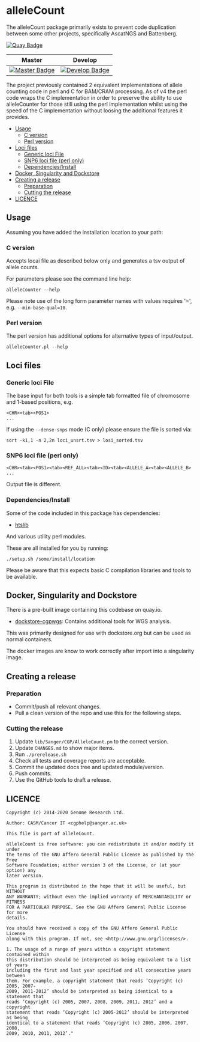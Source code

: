 # alleleCount

The alleleCount package primarily exists to prevent code duplication between some other projects,
specifically AscatNGS and Battenberg.

[![Quay Badge][quay-status]][quay-repo]

| Master                                        | Develop                                         |
| --------------------------------------------- | ----------------------------------------------- |
| [![Master Badge][travis-master]][travis-base] | [![Develop Badge][travis-develop]][travis-base] |

The project previously contained 2 equivalent implementations of allele counting code in perl and C
for BAM/CRAM processing.  As of v4 the perl code wraps the C implementation in order to preserve the
ability to use alleleCounter for those still using the perl implementation whilst using the speed of
the C implementation without loosing the additional features it provides.

<!-- TOC depthFrom:2 depthTo:6 withLinks:1 updateOnSave:1 orderedList:0 -->

- [Usage](#usage)
	- [C version](#c-version)
	- [Perl version](#perl-version)
- [Loci files](#loci-files)
	- [Generic loci File](#generic-loci-file)
	- [SNP6 loci file (perl only)](#snp6-loci-file-perl-only)
	- [Dependencies/Install](#dependenciesinstall)
- [Docker, Singularity and Dockstore](#docker-singularity-and-dockstore)
- [Creating a release](#creating-a-release)
	- [Preparation](#preparation)
	- [Cutting the release](#cutting-the-release)
- [LICENCE](#licence)

<!-- /TOC -->

## Usage

Assuming you have added the installation location to your path:

### C version

Accepts locai file as described below only and generates a tsv output of allele counts.

For parameters please see the command line help:

```
alleleCounter --help
```

Please note use of the long form parameter names with values requires '=', e.g. `--min-base-qual=10`.

### Perl version

The perl version has additional options for alternative types of input/output.

```
alleleCounter.pl --help
```

## Loci files

### Generic loci File

The base input for both tools is a simple tab formatted file of chromosome and 1-based positions, e.g.

```
<CHR><tab><POS1>
...
```

If using the `--dense-snps` mode (C only) please ensure the file is sorted via:

```
sort -k1,1 -n 2,2n loci_unsrt.tsv > losi_sorted.tsv
```

### SNP6 loci file (perl only)

```
<CHR><tab><POS1><tab><REF_ALL><tab><ID><tab><ALLELE_A><tab><ALLELE_B>
...
```

Output file is different.

### Dependencies/Install

Some of the code included in this package has dependencies:

* [htslib](https://github.com/samtools/htslib)

And various utility perl modules.

These are all installed for you by running:

    ./setup.sh /some/install/location

Please be aware that this expects basic C compilation libraries and tools to be available.

## Docker, Singularity and Dockstore

There is a pre-built image containing this codebase on quay.io.

* [dockstore-cgpwgs][ds-cgpwgs-git]: Contains additional tools for WGS analysis.

This was primarily designed for use with dockstore.org but can be used as normal containers.

The docker images are know to work correctly after import into a singularity image.

## Creating a release

### Preparation

* Commit/push all relevant changes.
* Pull a clean version of the repo and use this for the following steps.

### Cutting the release

1. Update `lib/Sanger/CGP/AlleleCount.pm` to the correct version.
1. Update `CHANGES.md` to show major items.
1. Run `./prerelease.sh`
1. Check all tests and coverage reports are acceptable.
1. Commit the updated docs tree and updated module/version.
1. Push commits.
1. Use the GitHub tools to draft a release.

## LICENCE

```
Copyright (c) 2014-2020 Genome Research Ltd.

Author: CASM/Cancer IT <cgphelp@sanger.ac.uk>

This file is part of alleleCount.

alleleCount is free software: you can redistribute it and/or modify it under
the terms of the GNU Affero General Public License as published by the Free
Software Foundation; either version 3 of the License, or (at your option) any
later version.

This program is distributed in the hope that it will be useful, but WITHOUT
ANY WARRANTY; without even the implied warranty of MERCHANTABILITY or FITNESS
FOR A PARTICULAR PURPOSE. See the GNU Affero General Public License for more
details.

You should have received a copy of the GNU Affero General Public License
along with this program. If not, see <http://www.gnu.org/licenses/>.

1. The usage of a range of years within a copyright statement contained within
this distribution should be interpreted as being equivalent to a list of years
including the first and last year specified and all consecutive years between
them. For example, a copyright statement that reads ‘Copyright (c) 2005, 2007-
2009, 2011-2012’ should be interpreted as being identical to a statement that
reads ‘Copyright (c) 2005, 2007, 2008, 2009, 2011, 2012’ and a copyright
statement that reads ‘Copyright (c) 2005-2012’ should be interpreted as being
identical to a statement that reads ‘Copyright (c) 2005, 2006, 2007, 2008,
2009, 2010, 2011, 2012’."
```

<!-- Travis -->
[travis-base]: https://travis-ci.org/cancerit/alleleCount
[travis-master]: https://travis-ci.org/cancerit/alleleCount.svg?branch=master
[travis-develop]: https://travis-ci.org/cancerit/alleleCount.svg?branch=dev

<!-- refs -->
[ds-cgpwgs-git]: https://github.com/cancerit/dockstore-cgpwgs

<!-- Quay.io -->
[quay-status]: https://quay.io/repository/wtsicgp/allelecount/status
[quay-repo]: https://quay.io/repository/wtsicgp/allelecount
[quay-builds]: https://quay.io/repository/wtsicgp/allelecount?tab=builds
